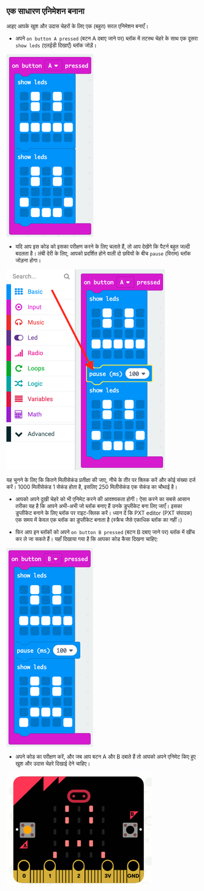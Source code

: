 ## एक साधारण एनिमेशन बनाना

आइए आपके खुश और उदास चेहरों के लिए एक (बहुत) सरल एनिमेशन बनाएँ।

+ अपने `on button A pressed` (बटन A दबाए जाने पर) ब्लॉक में तटस्थ चेहरे के साथ एक दूसरा `show leds` (एलईडी दिखाएँ) ब्लॉक जोड़ें।

![screenshot](images/badge-neutral.png)

+ यदि आप इस कोड को इसका परीक्षण करने के लिए चलाते हैं, तो आप देखेंगे कि पैटर्न बहुत जल्दी बदलता है। लंबी देरी के लिए, आपको प्रदर्शित होने वाली दो छवियों के बीच `pause` (विराम) ब्लॉक जोड़ना होगा।

![स्क्रीनशॉट](images/badge-pause.png)

यह चुनने के लिए कि कितने मिलीसेकंड प्रतीक्षा की जाए, नीचे के तीर पर क्लिक करें और कोई संख्या दर्ज करें। 1000 मिलीसेकंड 1 सेकंड होता है, इसलिए 250 मिलीसेकंड एक सेकंड का चौथाई है।

+ आपको अपने दुखी चेहरे को भी एनिमेट करने की आवश्यकता होगी। ऐसा करने का सबसे आसान तरीका यह है कि आपने अभी-अभी जो ब्लॉक बनाए हैं उनके डुप्लीकेट बना लिए जाएँ। इसका डुप्लीकेट बनाने के लिए ब्लॉक पर राइट-क्लिक करें। ध्यान दें कि PXT editor (PXT संपादक) एक समय में केवल एक ब्लॉक का डुप्लीकेट बनाता है (स्क्रैच जैसे एकाधिक ब्लॉक का नहीं।)

+ फिर आप इन ब्लॉकों को अपने `on button B pressed` (बटन B दबाए जाने पर) ब्लॉक में खींच कर ले जा सकते हैं। यहाँ दिखाया गया है कि आपका कोड कैसा दिखना चाहिए:

![स्क्रीनशॉट](images/badge-on-b-pressed.png)

+ अपने कोड का परीक्षण करें, और जब आप बटन A और B दबाते हैं तो आपको अपने एनिमेट किए हुए खुश और उदास चेहरे दिखाई देने चाहिए।

![स्क्रीनशॉट](images/badge-final.gif)